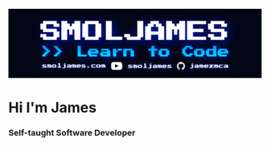 [![banner](https://github.com/jamezmca/jamezmca/blob/main/banner%20small.jpg?raw=true)](https://www.smoljames.com)

# Hi I'm James
### Self-taught Software Developer

